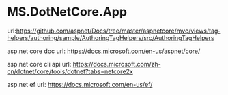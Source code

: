 # MS.DotNetCore.App
url:https://github.com/aspnet/Docs/tree/master/aspnetcore/mvc/views/tag-helpers/authoring/sample/AuthoringTagHelpers/src/AuthoringTagHelpers

asp.net core doc url:
https://docs.microsoft.com/en-us/aspnet/core/

asp.net core cli api url:
https://docs.microsoft.com/zh-cn/dotnet/core/tools/dotnet?tabs=netcore2x

asp.net ef url:
https://docs.microsoft.com/en-us/ef/
